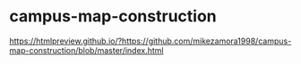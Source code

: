 # campus-map-construction
https://htmlpreview.github.io/?https://github.com/mikezamora1998/campus-map-construction/blob/master/index.html
